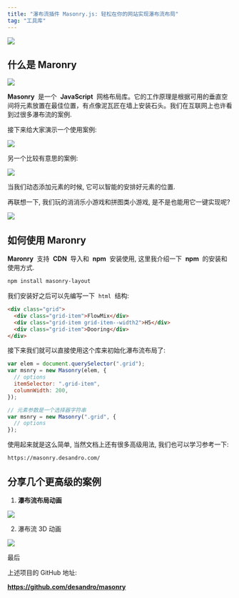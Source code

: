 ```yaml
---
title: "瀑布流插件 Masonry.js: 轻松在你的网站实现瀑布流布局"
tag: "工具库"
---
```


<img src="../imgs/02/01.png" />

## 什么是 Maronry

<img src="../imgs/02/02.webp" />

**Masonry**  是一个  **JavaScript**  网格布局库。它的工作原理是根据可用的垂直空间将元素放置在最佳位置，有点像泥瓦匠在墙上安装石头。我们在互联网上也许看到过很多瀑布流的案例.

接下来给大家演示一个使用案例:

<img src="../imgs/02/01.gif" />

另一个比较有意思的案例:

<img src="../imgs/02/02.gif" />

当我们动态添加元素的时候, 它可以智能的安排好元素的位置.

再联想一下, 我们玩的消消乐小游戏和拼图类小游戏, 是不是也能用它一键实现呢?

<img src="../imgs/02/03.gif" />

## 如何使用 Maronry

**Maronry**  支持  **CDN**  导入和  **npm**  安装使用, 这里我介绍一下  **npm**  的安装和使用方式.

```sh
npm install masonry-layout
```

我们安装好之后可以先编写一下  `html`  结构:

```html
<div class="grid">
  <div class="grid-item">FlowMix</div>
  <div class="grid-item grid-item--width2">H5</div>
  <div class="grid-item">Dooring</div>
</div>
```

接下来我们就可以直接使用这个库来初始化瀑布流布局了:

```js
var elem = document.querySelector(".grid");
var msnry = new Masonry(elem, {
  // options
  itemSelector: ".grid-item",
  columnWidth: 200,
});

// 元素参数是一个选择器字符串
var msnry = new Masonry(".grid", {
  // options
});
```

使用起来就是这么简单, 当然文档上还有很多高级用法, 我们也可以学习参考一下:

`https://masonry.desandro.com/`

## 分享几个更高级的案例

1. **瀑布流布局动画**

<img src="../imgs/02/04.gif" />

2. 瀑布流 3D 动画

<img src="../imgs/02/05.gif" />

最后

上述项目的 GitHub 地址:

**https://github.com/desandro/masonry**
